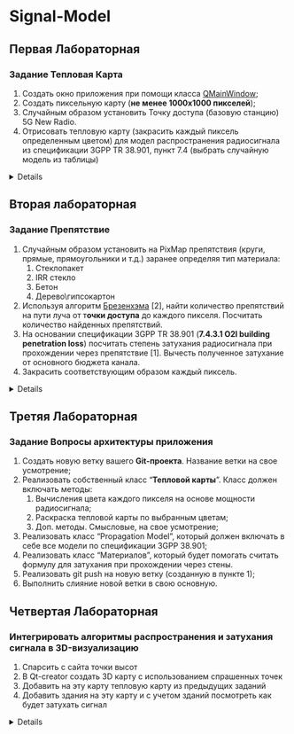 # Signal-Model

## Первая Лабораторная 
### Задание Тепловая Карта
1. Создать окно приложения при помощи класса [QMainWindow](https://www.notion.so/QMainWindow-68158b86590749ce9dcd094a91220c93?pvs=21);
2. Создать пиксельную карту (**не менее 1000x1000 пикселей**);
3. Случайным образом установить Точку доступа (базовую станцию) 5G New Radio.
4. Отрисовать тепловую карту (закрасить каждый пиксель определенным цветом) для модел распространения радиосигнала из спецификации 3GPP TR 38.901, пункт 7.4 (выбрать случайную модель из таблицы)

<details>

    Вывод Программы

<img src = "Image/firstLab.jpg">

</details>

## Вторая лабораторная
### Задание Препятствие 
1. Случайным образом установить на PixMap препятствия (круги, прямые, прямоугольники и т.д.) заранее определяя тип материала:
    1. Стеклопакет
    2. IRR стекло
    3. Бетон
    4. Дерево\гипсокартон
2. Используя алгоритм [Брезенхэма](https://ru.wikipedia.org/wiki/%D0%90%D0%BB%D0%B3%D0%BE%D1%80%D0%B8%D1%82%D0%BC_%D0%91%D1%80%D0%B5%D0%B7%D0%B5%D0%BD%D1%85%D1%8D%D0%BC%D0%B0) [2], найти количество препятствий на пути луча от т**очки доступа** до каждого пикселя. Посчитать количество найденных препятствий.
3. На основании спецификации 3GPP TR 38.901 (**7.4.3.1 O2I building penetration loss**) посчитать степень затухания радиосигнала при прохождении через препятствие [1]. Вычесть полученное затухание от основного бюджета канала.
4. Закрасить соответствующим образом каждый пиксель.

<details>

    Вывод Программы 

<img src = "Image/secondLab.jpg" >

</details>

## Третяя Лабораторная 
### Задание Вопросы архитектуры приложения
1. Создать новую ветку вашего **Git-проекта**. Название ветки на свое усмотрение;
2. Реализовать собственный класс “**Тепловой карты**”. Класс должен включать методы:
    1. Вычисления цвета каждого пикселя на основе мощности радиосигнала;
    2. Раскраска тепловой карты по выбранным цветам;
    3. Доп. методы. Смысловые, на свое усмотрение;
3. Реализовать класс “Propagation Model”, который должен включать в себе все модели по спецификации 3GPP 38.901;
4. Реализовать класс “Материалов”, который будет помогать считать формулу для затухания при прохождении через стены.
5. Реализовать git push на новую ветку (созданную в пункте 1);
6. Выполнить слияние новой ветки в свою основную.

## Четвертая Лабораторная 
### Интегрировать алгоритмы распространения и затухания сигнала в 3D-визуализацию
1. Спарсить с сайта точки высот
2. В Qt-creator создать 3D карту с использованием спрашенных точек 
3. Добавить на эту карту тепловую карту из предыдущих заданий
4. Добавить здания на эту карту и с учетом зданий посмотреть как будет затухать сигнал 

<details>

    Вывод Программы 

<img src = "Image/3D1.jpg" >

<img src = "Image/3D2.jpg" >

<img src = "Image/3D3.jpg" >

<img src = "Image/3D4.jpg" >

</details>

